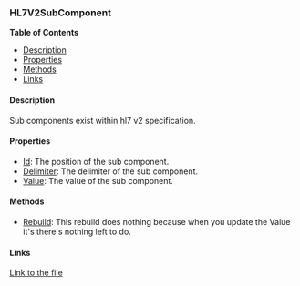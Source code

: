 ### HL7V2SubComponent

**Table of Contents**
- [Description](#description)
- [Properties](#properties)
- [Methods](#methods)
- [Links](#links)

#### Description

Sub components exist within hl7 v2 specification.

#### Properties

- [Id](../api/HL7Tools.HL7V2SubComponent.html#HL7Tools_HL7V2SubComponent_Id): The position of the sub component.
- [Delimiter](../api/HL7Tools.HL7V2SubComponent.html#HL7Tools_HL7V2SubComponent_Delimiter): The delimiter of the sub component.
- [Value](../api/HL7Tools.HL7V2SubComponent.html#HL7Tools_HL7V2SubComponent_Value): The value of the sub component.

#### Methods

- [Rebuild](../api/HL7Tools.HL7V2SubComponent.html#HL7Tools_HL7V2SubComponent_Rebuild): This rebuild does nothing because when you update the Value it's there's nothing left to do.

#### Links

[Link to the file](../api/HL7Tools.HL7V2SubComponent.html)